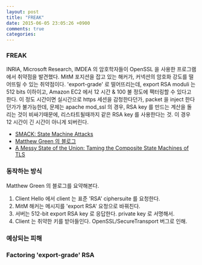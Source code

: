 ```yaml
---
layout: post
title: "FREAK"
date: 2015-06-05 23:05:26 +0900
comments: true
categories: 
---
```


### FREAK

INRIA, Microsoft Research, IMDEA 의 암호학자들이 OpenSSL 을 사용한 프로그램에서 취약점을 발견했다. MitM 포지션을 잡고 있는 해커가, 커넥션의 암호화 강도를 떨어뜨릴 수 있는 취약점이다. 'export-grade' 로 떨어뜨리는데, export RSA moduli 는 512 bits 이하이고, Amazon EC2 에서 12 시간 & 100 불 정도에 팩터링할 수 있다고 한다. 이 정도 시간이면 실시간으로 https 세션을 감청한다던가, packet 을 inject 한다던가가 불가능한데, 문제는 apache mod_ssl 의 경우, RSA key 를 만드는 계산을 돌리는 것이 비싸기때문에, 리스타트될때까지 같은 RSA key 를 사용한다는 것. 이 경우 12 시간이 긴 시간이 아니게 되버린다.

* [SMACK: State Machine Attacks](https://www.smacktls.com) 
* [Matthew Green 의 블로그](http://blog.cryptographyengineering.com/2015/03/attack-of-week-freak-or-factoring-nsa.html)
* [A Messy State of the Union: Taming the Composite State Machines of TLS](http://www.smacktls.com/smack.pdf)

### 동작하는 방식

Matthew Green 의 블로그를 요약해본다.

1. Client Hello 에서 client 는 표준 'RSA' ciphersuite 를 요청한다.
2. MitM 해커는 메시지를 'export RSA' 요청으로 바꿔친다.
3. 서버는 512-bit export RSA key 로 응답한다. private key 로 서명해서.
4. Client 는 취약한 키를 받아들인다. OpenSSL/SecureTransport 버그로 인해.

### 예상되는 피해

### Factoring 'export-grade' RSA


